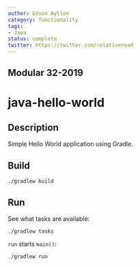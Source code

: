 ```yaml
---
author: Edson Ayllon
category: functionality
tags:
- Java
status: complete
twitter: https://twitter.com/relativeread
---
```


## Modular 32-2019

# java-hello-world

## Description

Simple Hello World application using Gradle.

## Build

```
./gradlew build
```

## Run

See what tasks are available:

```
./gradlew tasks
```

`run` starts `main()`:

```
./gradlew run
```

